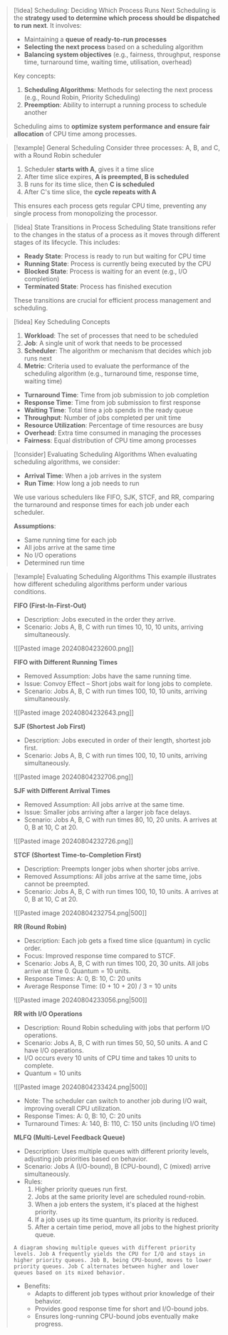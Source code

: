 
> [!idea] Scheduling: Deciding Which Process Runs Next
> Scheduling is the **strategy used to determine which process should be dispatched to run next**. It involves:
> 
> - Maintaining a **queue of ready-to-run processes**
> - **Selecting the next process** based on a scheduling algorithm
> - **Balancing system objectives** (e.g., fairness, throughput, response time, turnaround time, waiting time, utilisation, overhead)
> 
> Key concepts:
> 1. **Scheduling Algorithms**: Methods for selecting the next process (e.g., Round Robin, Priority Scheduling)
> 2. **Preemption**: Ability to interrupt a running process to schedule another
> 
> Scheduling aims to **optimize system performance and ensure fair allocation** of CPU time among processes.

> [!example] General Scheduling
> Consider three processes: A, B, and C, with a Round Robin scheduler
> 
> 1. Scheduler **starts with A**, gives it a time slice
> 2. After time slice expires, **A is preempted, B is scheduled**
> 3. B runs for its time slice, then **C is scheduled**
> 4. After C's time slice, the **cycle repeats with A**
> 
> This ensures each process gets regular CPU time, preventing any single process from monopolizing the processor.

> [!idea] State Transitions in Process Scheduling
> State transitions refer to the changes in the status of a process as it moves through different stages of its lifecycle. This includes:
> 
> - **Ready State**: Process is ready to run but waiting for CPU time
> - **Running State**: Process is currently being executed by the CPU
> - **Blocked State**: Process is waiting for an event (e.g., I/O completion)
> - **Terminated State**: Process has finished execution
> 
> These transitions are crucial for efficient process management and scheduling.

> [!idea] Key Scheduling Concepts
> 
> 1. **Workload**: The set of processes that need to be scheduled
> 2. **Job**: A single unit of work that needs to be processed
> 3. **Scheduler**: The algorithm or mechanism that decides which job runs next
> 4. **Metric**: Criteria used to evaluate the performance of the scheduling algorithm (e.g., turnaround time, response time, waiting time)
>
> - **Turnaround Time**: Time from job submission to job completion
> - **Response Time**: Time from job submission to first response
> - **Waiting Time**: Total time a job spends in the ready queue
> - **Throughput**: Number of jobs completed per unit time
> - **Resource Utilization**: Percentage of time resources are busy
> - **Overhead**: Extra time consumed in managing the processes
> - **Fairness**: Equal distribution of CPU time among processes

> [!consider] Evaluating Scheduling Algorithms
> When evaluating scheduling algorithms, we consider:
> 
> - **Arrival Time**: When a job arrives in the system
> - **Run Time**: How long a job needs to run
> 
> We use various schedulers like FIFO, SJK, STCF, and RR, comparing the turnaround and response times for each job under each scheduler.
> 
> **Assumptions**:
> - Same running time for each job
> - All jobs arrive at the same time
> - No I/O operations
> - Determined run time

> [!example] Evaluating Scheduling Algorithms
> This example illustrates how different scheduling algorithms perform under various conditions.
> 
> **FIFO (First-In-First-Out)**
> - Description: Jobs executed in the order they arrive.
> - Scenario: Jobs A, B, C with run times 10, 10, 10 units, arriving simultaneously.
> 
> ![[Pasted image 20240804232600.png]]
> 
> **FIFO with Different Running Times**
> - Removed Assumption: Jobs have the same running time.
> - Issue: Convoy Effect – Short jobs wait for long jobs to complete.
> - Scenario: Jobs A, B, C with run times 100, 10, 10 units, arriving simultaneously.
> 
> ![[Pasted image 20240804232643.png]]
> 
> **SJF (Shortest Job First)**
> - Description: Jobs executed in order of their length, shortest job first.
> - Scenario: Jobs A, B, C with run times 100, 10, 10 units, arriving simultaneously.
>   
> ![[Pasted image 20240804232706.png]]
> 
> **SJF with Different Arrival Times**
> - Removed Assumption: All jobs arrive at the same time.
> - Issue: Smaller jobs arriving after a larger job face delays.
> - Scenario: Jobs A, B, C with run times 80, 10, 20 units. A arrives at 0, B at 10, C at 20.
>   
> ![[Pasted image 20240804232726.png]]
> 
> **STCF (Shortest Time-to-Completion First)**
> - Description: Preempts longer jobs when shorter jobs arrive.
> - Removed Assumptions: All jobs arrive at the same time, jobs cannot be preempted.
> - Scenario: Jobs A, B, C with run times 100, 10, 10 units. A arrives at 0, B at 10, C at 20.
> 
> ![[Pasted image 20240804232754.png|500]]
> 
> **RR (Round Robin)**
> - Description: Each job gets a fixed time slice (quantum) in cyclic order.
> - Focus: Improved response time compared to STCF.
> - Scenario: Jobs A, B, C with run times 100, 20, 30 units. All jobs arrive at time 0. Quantum = 10 units.
> - Response Times: A: 0, B: 10, C: 20 units
> - Average Response Time: (0 + 10 + 20) / 3 = 10 units
> 
> ![[Pasted image 20240804233056.png|500]]
> 
> **RR with I/O Operations**
> - Description: Round Robin scheduling with jobs that perform I/O operations.
> - Scenario: Jobs A, B, C with run times 50, 50, 50 units. A and C have I/O operations.
> - I/O occurs every 10 units of CPU time and takes 10 units to complete.
> - Quantum = 10 units
> 
> ![[Pasted image 20240804233424.png|500]]
> 
> - Note: The scheduler can switch to another job during I/O wait, improving overall CPU utilization.
> - Response Times: A: 0, B: 10, C: 20 units
> - Turnaround Times: A: 140, B: 110, C: 150 units (including I/O time)
> 
> **MLFQ (Multi-Level Feedback Queue)**
> - Description: Uses multiple queues with different priority levels, adjusting job priorities based on behavior.
> - Scenario: Jobs A (I/O-bound), B (CPU-bound), C (mixed) arrive simultaneously.
> - Rules:
>   1. Higher priority queues run first.
>   2. Jobs at the same priority level are scheduled round-robin.
>   3. When a job enters the system, it's placed at the highest priority.
>   4. If a job uses up its time quantum, its priority is reduced.
>   5. After a certain time period, move all jobs to the highest priority queue.
> 
> ```image_goes_here
> A diagram showing multiple queues with different priority levels. Job A frequently yields the CPU for I/O and stays in higher priority queues. Job B, being CPU-bound, moves to lower priority queues. Job C alternates between higher and lower queues based on its mixed behavior.
> ```
> 
> - Benefits:
>   - Adapts to different job types without prior knowledge of their behavior.
>   - Provides good response time for short and I/O-bound jobs.
>   - Ensures long-running CPU-bound jobs eventually make progress.




